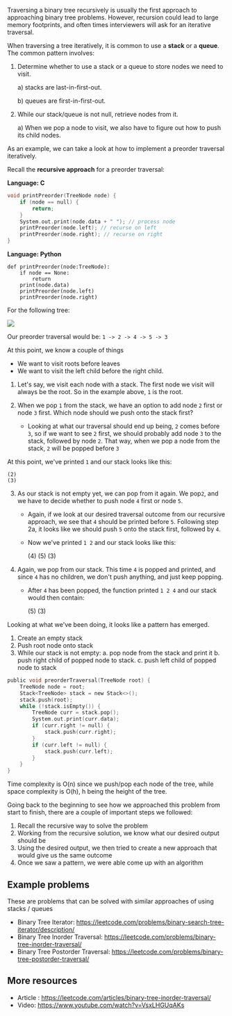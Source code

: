 Traversing a binary tree recursively is usually the first approach to approaching binary tree problems. However, recursion could lead to large memory footprints, and often times interviewers will ask for an iterative traversal.

When traversing a tree iteratively, it is common to use a **stack** or a **queue**. 
The common pattern involves:

1) Determine whether to use a stack or a queue to store nodes we need to visit.

    a) stacks are last-in-first-out.
 
    b) queues are first-in-first-out.

2) While our stack/queue is not null, retrieve nodes from it.

    a) When we pop a node to visit, we also have to figure out how to push its child nodes.

As an example, we can take a look at how to implement a preorder traversal iteratively.

Recall the **recursive approach** for a preorder traversal:

**Language: C**

```c 
void printPreorder(TreeNode node) {	
    if (node == null) {
        return;
    }
    System.out.print(node.data + " "); // process node
    printPreorder(node.left); // recurse on left
    printPreorder(node.right); // recurse on right
}
```
**Language: Python**

```
def printPreorder(node:TreeNode):
    if node == None:
        return
    print(node.data)
    printPreorder(node.left)
    printPreorder(node.right)
```

For the following tree:

![](https://i.imgur.com/t2Ihbru.png)

Our preorder traversal would be:
`1 -> 2 -> 4 -> 5 -> 3`

At this point, we know a couple of things
- We want to visit roots before leaves
- We want to visit the left child before the right child.

1) Let's say, we visit each node with a stack. The first node we visit will always be the root. So in the example above, `1` is the root. 

2) When we pop `1` from the stack, we have an option to add node `2` first or node `3` first. Which node should we push onto the stack first?

   * Looking at what our traversal should end up being, `2` comes before `3`, so if we want to see `2` first, we should probably add node `3` to the stack, followed by node `2`. That way, when we pop a node from the stack, `2` will be popped before `3`

At this point, we've printed `1` and our stack looks like this:

    (2)
    (3)

3) As our stack is not empty yet, we can pop from it again. We pop`2`, and we have to decide whether to push node `4` first or node `5`. 

   * Again, if we look at our desired traversal outcome from our recursive approach, we see that `4` should be printed before `5`. Following step 2a, it looks like we should push `5` onto the stack first, followed by `4`.

   * Now we've printed `1 2` and our stack looks like this:

     (4)
     (5)
     (3)
    
4) Again, we pop from our stack. This time `4` is popped and printed, and since `4` has no children, we don't push anything, and just keep popping.

   * After `4` has been popped, the function printed `1 2 4` and our stack would then contain:

     (5)
     (3)

Looking at what we've been doing, it looks like a pattern has emerged.
1.  Create an empty stack 
2.  Push root node onto stack
2.  While our stack is not empty:
    a. pop node from the stack and print it
    b. push right child of popped node to stack.
    c. push left child of popped node to stack

```c
public void preorderTraversal(TreeNode root) {
    TreeNode node = root;
    Stack<TreeNode> stack = new Stack<>();
    stack.push(root);
    while (!stack.isEmpty()) {
        TreeNode curr = stack.pop();
        System.out.print(curr.data);
        if (curr.right != null) {
            stack.push(curr.right);
        }
        if (curr.left != null) {
            stack.push(curr.left);
        }
    }
}
```

Time complexity is O(n) since we push/pop each node of the tree, while space complexity is O(h), h being the height of the tree.

Going back to the beginning to see how we approached this problem from start to finish, there are a couple of important steps we followed:
1. Recall the recursive way to solve the problem
2. Working from the recursive solution, we know what our desired output should be
3. Using the desired output, we then tried to create a new approach that would give us the same outcome
4. Once we saw a pattern, we were able come up with an algorithm

## Example problems 

These are problems that can be solved with similar approaches of using stacks / queues

- Binary Tree Iterator:
https://leetcode.com/problems/binary-search-tree-iterator/description/
- Binary Tree Inorder Traversal:
https://leetcode.com/problems/binary-tree-inorder-traversal/
- Binary Tree Postorder Traversal:
https://leetcode.com/problems/binary-tree-postorder-traversal/

## More resources

* Article : https://leetcode.com/articles/binary-tree-inorder-traversal/
* Video: https://www.youtube.com/watch?v=VsxLHGUqAKs
